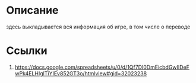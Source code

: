 # Описание
здесь выкладывается вся информация об игре, в том числе о переводе

# Ссылки
1. https://docs.google.com/spreadsheets/u/0/d/1Qf7DI0DmEicbdGwIIDeFwPk4ELHIglTiYIEv852GT3o/htmlview#gid=32023238

